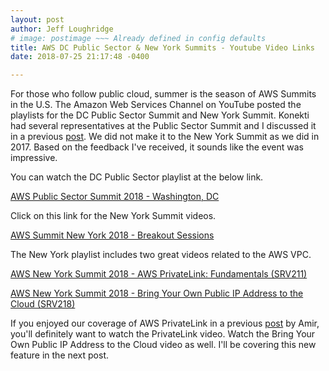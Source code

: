 ```yaml
---
layout: post
author: Jeff Loughridge
# image: postimage ~~~ Already defined in config defaults
title: AWS DC Public Sector & New York Summits - Youtube Video Links
date: 2018-07-25 21:17:48 -0400

---
```

For those who follow public cloud, summer is the season of AWS Summits in the U.S. The Amazon Web Services Channel on YouTube posted the playlists for the DC Public Sector Summit and New York Summit. Konekti had several representatives at the Public Sector Summit and I discussed it in a previous [post](https://konekti.us/2018/06/26/konekti-at-the-aws-public-sector-summit.html "Konekti at the AWS Public Sector Summit"). We did not make it to the New York Summit as we did in 2017. Based on the feedback I've received, it sounds like the event was impressive.

You can watch the DC Public Sector playlist at the below link.

[AWS Public Sector Summit 2018 - Washington, DC](http://bit.ly/2AbaJCX "AWS Public Sector Summit 2018 - Washington, D.C.")

Click on this link for the New York Summit videos.

[AWS Summit New York 2018 - Breakout Sessions](http://bit.ly/2NM27EO "AWS Summit New York 2018 - Breakout Sessions")

The New York playlist includes two great videos related to the AWS VPC.

[AWS New York Summit 2018 - AWS PrivateLink: Fundamentals (SRV211)](https://youtu.be/20RxEzAXG9o "AWS New York Summit 2018 - AWS PrivateLink: Fundamentals (SRV211)")

[AWS New York Summit 2018 - Bring Your Own Public IP Address to the Cloud (SRV218)](https://youtu.be/XY3n7n7l4iw "AWS New York Summit 2018 - Bring Your Own Public IP Address to the Cloud (SRV218)")

If you enjoyed our coverage of AWS PrivateLink in a previous [post](https://konekti.us/2018/04/09/the-value-of-aws-privatelink.html "The Value of AWS PrivateLink") by Amir, you'll definitely want to watch the PrivateLink video. Watch the Bring Your Own Public IP Address to the Cloud video as well. I'll be covering this new feature in the next post.